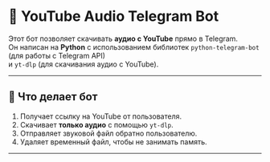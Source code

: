 # 🎵 YouTube Audio Telegram Bot

Этот бот позволяет скачивать **аудио с YouTube** прямо в Telegram.  
Он написан на **Python** с использованием библиотек `python-telegram-bot` (для работы с Telegram API)  
и `yt-dlp` (для скачивания аудио с YouTube).

---

## 🧩 Что делает бот
1. Получает ссылку на YouTube от пользователя.  
2. Скачивает **только аудио** с помощью `yt-dlp`.  
3. Отправляет звуковой файл обратно пользователю.  
4. Удаляет временный файл, чтобы не занимать память.  

---

